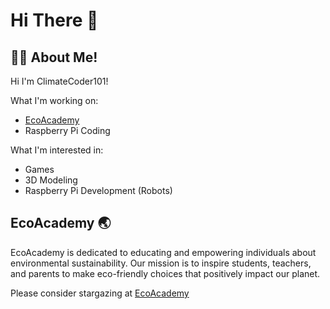 # Hi There 👋
## 👨‍💻 About Me!

Hi I'm ClimateCoder101!

What I'm working on:
- [EcoAcademy](https://github.com/EcoAcademy/EcoAcademy)
- Raspberry Pi Coding

What I'm interested in:
- Games
- 3D Modeling
- Raspberry Pi Development (Robots)
  
## EcoAcademy 🌏

EcoAcademy is dedicated to educating and empowering individuals about environmental sustainability.
Our mission is to inspire students, teachers, and parents to make eco-friendly choices that positively impact our planet.

Please consider stargazing at [EcoAcademy](https://github.com/EcoAcademy/ecoAcademy)

